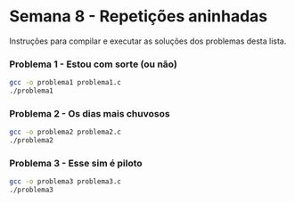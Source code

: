 # Semana 8 - Repetições aninhadas

Instruções para compilar e executar as soluções dos problemas desta lista.

### Problema 1 - Estou com sorte (ou não)
```bash
gcc -o problema1 problema1.c
./problema1
```

### Problema 2 - Os dias mais chuvosos
```bash
gcc -o problema2 problema2.c
./problema2
```

### Problema 3 - Esse sim é piloto
```bash
gcc -o problema3 problema3.c
./problema3
```